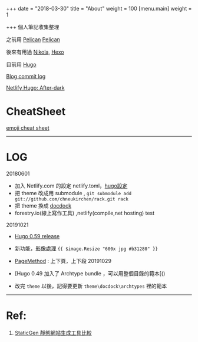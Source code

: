 +++
date = "2018-03-30"
title = "About"
weight = 100
[menu.main]
weight = 1

+++
個人筆記收集整理

之前用  [Pelican](https://github.com/getpelican/pelican) [Pelican](https://github.com/getpelican/pelican)

後來有用過 [Nikola](https://github.com/getnikola/nikola),  [Hexo](https://github.com/hexojs/hexo)

目前用 [Hugo](https://github.com/gohugoio/hugo)

[Blog commit log](https://github.com/MagicSword/magicsword.github.io-source/commits/master)

[Netlify Hugo: After-dark](https://after-dark.netlify.com)

# CheatSheet

[emoji cheat sheet](https://www.webpagefx.com/tools/emoji-cheat-sheet/)

***

# LOG

20180601

* 加入 Netlify.com 的設定 netlify.toml，[hugo設定](https://gohugo.io/hosting-and-deployment/hosting-on-netlify/)
* 把 theme 改成用 submodule , `git submodule add git://github.com/chneukirchen/rack.git rack`
* 把 theme 換成  [docdock](https://docdock.netlify.com/)
* forestry.io(線上寫作工具) ,netlify(compile,net hosting) test

20191021

* [Hugo 0.59 release](https://github.com/gohugoio/hugo/releases/tag/v0.59.0)
* 新功能，[影像處理](https://gohugo.io/content-management/image-processing/#image-processing-options) `{{ $image.Resize "600x jpg #b31280" }}` 
* [PageMethod](https://gohugo.io/variables/pages/) : 上下頁，上下段
20191029

* [Hugo 0.49 加入了 Archtype bundle ，可以用整個目錄的範本[()
* 改完 `theme` 以後，記得要更新 `theme\docdock\archtypes` 裡的範本


***

# Ref:

1. [StaticGen 靜態網站生成工具比較](https://www.staticgen.com/)
